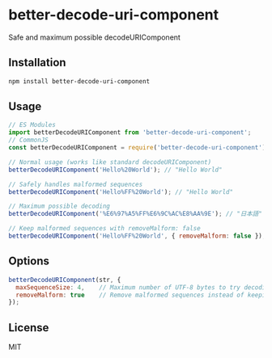 # better-decode-uri-component

Safe and maximum possible decodeURIComponent

## Installation

```bash
npm install better-decode-uri-component
```

## Usage

```javascript
// ES Modules
import betterDecodeURIComponent from 'better-decode-uri-component';
// CommonJS
const betterDecodeURIComponent = require('better-decode-uri-component');

// Normal usage (works like standard decodeURIComponent)
betterDecodeURIComponent('Hello%20World'); // "Hello World"

// Safely handles malformed sequences
betterDecodeURIComponent('Hello%FF%20World'); // "Hello World"

// Maximum possible decoding
betterDecodeURIComponent('%E6%97%A5%FF%E6%9C%AC%E8%AA%9E'); // "日本語"

// Keep malformed sequences with removeMalform: false
betterDecodeURIComponent('Hello%FF%20World', { removeMalform: false }); // "Hello%FF World"
```

## Options

```javascript
betterDecodeURIComponent(str, {
  maxSequenceSize: 4,    // Maximum number of UTF-8 bytes to try decoding at once (default: 4)
  removeMalform: true    // Remove malformed sequences instead of keeping them (default: true)
});
```

## License

MIT
